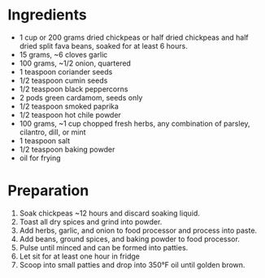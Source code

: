 # Ingredients
- 1 cup or 200 grams dried chickpeas or half dried chickpeas and half dried split fava beans, soaked for at least 6 hours.
- 15 grams, ~6 cloves garlic
- 100 grams, ~1/2 onion, quartered
- 1 teaspoon coriander seeds
- 1/2 teaspoon cumin seeds
- 1/2 teaspoon black peppercorns
- 2 pods green cardamom, seeds only
- 1/2 teaspoon smoked paprika
- 1/2 teaspoon hot chile powder
- 100 grams, ~1 cup chopped fresh herbs, any combination of parsley, cilantro, dill, or mint
- 1 teaspoon salt
- 1/2 teaspoon baking powder 
- oil for frying

# Preparation
1. Soak chickpeas ~12 hours and discard soaking liquid. 
2. Toast all dry spices and grind into powder.
3. Add herbs, garlic, and onion to food processor and process into paste.  
4. Add beans, ground spices, and baking powder to food processor.  
5. Pulse until minced and can be formed into patties.
6. Let sit for at least one hour in fridge
7. Scoop into small patties and drop into 350&deg;F oil until golden brown.
